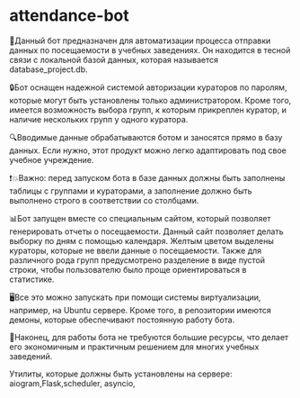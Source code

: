 # attendance-bot
🤖Данный бот предназначен для автоматизации процесса отправки данных по посещаемости в учебных заведениях. Он находится в тесной связи с локальной базой данных, которая называется database_project.db.

🔒Бот оснащен надежной системой авторизации кураторов по паролям, которые могут быть установлены только администратором. Кроме того, имеется возможность выбора групп, к которым прикреплен куратор, и наличие нескольких групп у одного куратора.

🔍Вводимые данные обрабатываются ботом и заносятся прямо в базу данных. Если нужно, этот продукт можно легко адаптировать под свое учебное учреждение.

❗️💥Важно: перед запуском бота в базе данных должны быть заполнены таблицы с группами и кураторами, а заполнение должно быть выполнено строго в соответствии со столбцами.

📊Бот запущен вместе со специальным сайтом, который позволяет генерировать отчеты о посещаемости. Данный сайт позволяет делать выборку по дням с помощью календаря. Желтым цветом выделены кураторы, которые не ввели данные о посещаемости. Также для различного рода групп предусмотрено разделение в виде пустой строки, чтобы пользователю было проще ориентироваться в статистике.  

🖥️Все это можно запускать при помощи системы виртуализации, например, на Ubuntu сервере. Кроме того, в репозитории имеются демоны, которые обеспечивают постоянную работу бота.

💪Наконец, для работы бота не требуются большие ресурсы, что делает его экономичным и практичным решением для многих учебных заведений.

Утилиты, которые должны  быть установлены на сервере: aiogram,Flask,scheduler, asyncio, 

